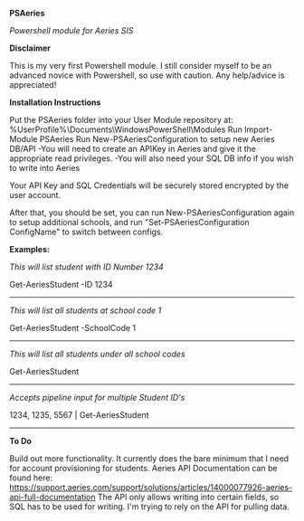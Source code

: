 **PSAeries**

*Powershell module for Aeries SIS*

**Disclaimer**

This is my very first Powershell module. I still consider myself to be an advanced novice with Powershell, so use with caution. Any help/advice is appreciated!

**Installation Instructions**

Put the PSAeries folder into your User Module repository at: %UserProfile%\Documents\WindowsPowerShell\Modules
Run Import-Module PSAeries
Run New-PSAeriesConfiguration to setup new Aeries DB/API
  -You will need to create an APIKey in Aeries and give it the appropriate read privileges.
  -You will also need your SQL DB info if you wish to write into Aeries

Your API Key and SQL Credentials will be securely stored encrypted by the user account.

After that, you should be set, you can run New-PSAeriesConfiguration again to setup additional schools, and run "Set-PSAeriesConfiguration ConfigName" to switch between configs.

**Examples:**

*This will list student with ID Number 1234*

Get-AeriesStudent -ID 1234

-------------------------------

*This will list all students at school code 1*

Get-AeriesStudent -SchoolCode 1

-------------------------------

*This will list all students under all school codes*

Get-AeriesStudent

-------------------------------

*Accepts pipeline input for multiple Student ID's*

1234, 1235, 5567 | Get-AeriesStudent

-------------------------------

**To Do**

Build out more functionality. It currently does the bare minimum that I need for account provisioning for students.
Aeries API Documentation can be found here: https://support.aeries.com/support/solutions/articles/14000077926-aeries-api-full-documentation
The API only allows writing into certain fields, so SQL has to be used for writing. I'm trying to rely on the API for pulling data.
